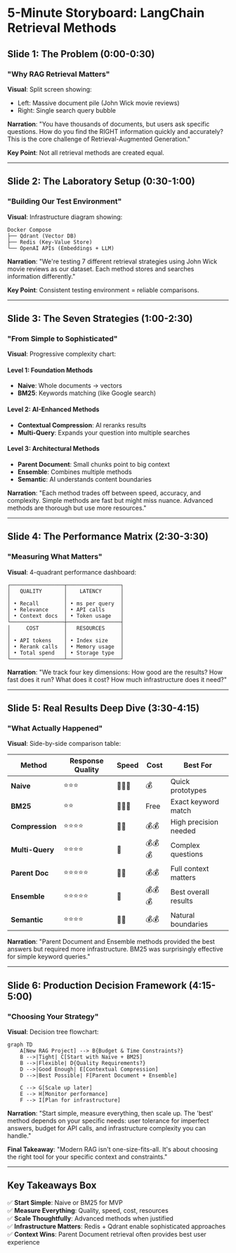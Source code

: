 # 5-Minute Storyboard: LangChain Retrieval Methods

## **Slide 1: The Problem (0:00-0:30)**
### "Why RAG Retrieval Matters"

**Visual**: Split screen showing:
- Left: Massive document pile (John Wick movie reviews)
- Right: Single search query bubble

**Narration**: "You have thousands of documents, but users ask specific questions. How do you find the RIGHT information quickly and accurately? This is the core challenge of Retrieval-Augmented Generation."

**Key Point**: Not all retrieval methods are created equal.

---

## **Slide 2: The Laboratory Setup (0:30-1:00)**
### "Building Our Test Environment"

**Visual**: Infrastructure diagram showing:
```
Docker Compose
├── Qdrant (Vector DB)
├── Redis (Key-Value Store)
└── OpenAI APIs (Embeddings + LLM)
```

**Narration**: "We're testing 7 different retrieval strategies using John Wick movie reviews as our dataset. Each method stores and searches information differently."

**Key Point**: Consistent testing environment = reliable comparisons.

---

## **Slide 3: The Seven Strategies (1:00-2:30)**
### "From Simple to Sophisticated"

**Visual**: Progressive complexity chart:

#### **Level 1: Foundation Methods**
- **Naive**: Whole documents → vectors
- **BM25**: Keywords matching (like Google search)

#### **Level 2: AI-Enhanced Methods**
- **Contextual Compression**: AI reranks results
- **Multi-Query**: Expands your question into multiple searches

#### **Level 3: Architectural Methods**
- **Parent Document**: Small chunks point to big context
- **Ensemble**: Combines multiple methods
- **Semantic**: AI understands content boundaries

**Narration**: "Each method trades off between speed, accuracy, and complexity. Simple methods are fast but might miss nuance. Advanced methods are thorough but use more resources."

---

## **Slide 4: The Performance Matrix (2:30-3:30)**
### "Measuring What Matters"

**Visual**: 4-quadrant performance dashboard:

```
┌─────────────────┬─────────────────┐
│   QUALITY       │    LATENCY      │
│                 │                 │
│ • Recall        │ • ms per query  │
│ • Relevance     │ • API calls     │
│ • Context docs  │ • Token usage   │
└─────────────────┼─────────────────┤
│     COST        │   RESOURCES     │
│                 │                 │
│ • API tokens    │ • Index size    │
│ • Rerank calls  │ • Memory usage  │
│ • Total spend   │ • Storage type  │
└─────────────────┴─────────────────┘
```

**Narration**: "We track four key dimensions: How good are the results? How fast does it run? What does it cost? How much infrastructure does it need?"

---

## **Slide 5: Real Results Deep Dive (3:30-4:15)**
### "What Actually Happened"

**Visual**: Side-by-side comparison table:

| Method | Response Quality | Speed | Cost | Best For |
|--------|-----------------|--------|------|----------|
| **Naive** | ⭐⭐⭐ | 🚀🚀🚀 | 💰 | Quick prototypes |
| **BM25** | ⭐⭐ | 🚀🚀🚀 | Free | Exact keyword match |
| **Compression** | ⭐⭐⭐⭐ | 🚀🚀 | 💰💰 | High precision needed |
| **Multi-Query** | ⭐⭐⭐⭐ | 🚀 | 💰💰💰 | Complex questions |
| **Parent Doc** | ⭐⭐⭐⭐⭐ | 🚀🚀 | 💰💰 | Full context matters |
| **Ensemble** | ⭐⭐⭐⭐⭐ | 🚀 | 💰💰💰 | Best overall results |
| **Semantic** | ⭐⭐⭐⭐ | 🚀🚀 | 💰💰 | Natural boundaries |

**Narration**: "Parent Document and Ensemble methods provided the best answers but required more infrastructure. BM25 was surprisingly effective for simple keyword queries."

---

## **Slide 6: Production Decision Framework (4:15-5:00)**
### "Choosing Your Strategy"

**Visual**: Decision tree flowchart:

```mermaid
graph TD
    A[New RAG Project] --> B{Budget & Time Constraints?}
    B -->|Tight| C[Start with Naive + BM25]
    B -->|Flexible| D{Quality Requirements?}
    D -->|Good Enough| E[Contextual Compression]
    D -->|Best Possible| F[Parent Document + Ensemble]
    
    C --> G[Scale up later]
    E --> H[Monitor performance]
    F --> I[Plan for infrastructure]
```

**Narration**: "Start simple, measure everything, then scale up. The 'best' method depends on your specific needs: user tolerance for imperfect answers, budget for API calls, and infrastructure complexity you can handle."

**Final Takeaway**: "Modern RAG isn't one-size-fits-all. It's about choosing the right tool for your specific context and constraints."

---

## **Key Takeaways Box**
✅ **Start Simple**: Naive or BM25 for MVP  
✅ **Measure Everything**: Quality, speed, cost, resources  
✅ **Scale Thoughtfully**: Advanced methods when justified  
✅ **Infrastructure Matters**: Redis + Qdrant enable sophisticated approaches  
✅ **Context Wins**: Parent Document retrieval often provides best user experience